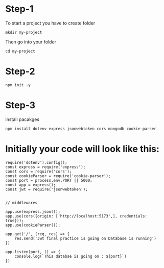 # Step-1
To start a project you have to create folder
```
mkdir my-project
```
Then go into your folder
```
cd my-project
```
# Step-2

```
npm init -y
```
# Step-3
install pacakges
```
npm install dotenv express jsonwebtoken cors mongodb cookie-parser
```

# Initially your code will look like this:
```
require('dotenv').config();
const express = require('express');
const cors = require('cors');
const cookieParser = require('cookie-parser');
const port = process.env.PORT || 5000;
const app = express();
const jwt = require('jsonwebtoken');


// middlewares

app.use(express.json());
app.use(cors({origin: ['http://localhost:5173',], credentials: true}));
app.use(cookieParser());

app.get('/', (req, res) => {
    res.send('Jwt final practice is going on Database is running')
})

app.listen(port, () => {
    console.log(`This databse is going on : ${port}`)
})
```